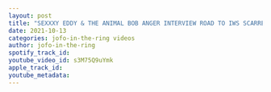 ```yaml
---
layout: post
title: "SEXXXY EDDY & THE ANIMAL BOB ANGER INTERVIEW ROAD TO IWS SCARRED 4 LIFE 2021 1ST TIME AS A TEAM #72"
date: 2021-10-13
categories: jofo-in-the-ring videos
author: jofo-in-the-ring
spotify_track_id: 
youtube_video_id: s3M75Q9uYmk
apple_track_id: 
youtube_metadata: 
---
```

